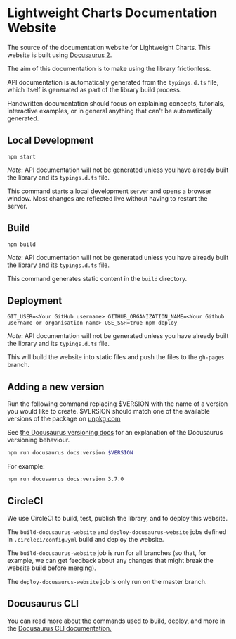 # Lightweight Charts Documentation Website

The source of the documentation website for Lightweight Charts. This website is built using [Docusaurus 2](https://v2.docusaurus.io/).

The aim of this documentation is to make using the library frictionless.

API documentation is automatically generated from the `typings.d.ts` file, which itself is generated as part of the library build process.

Handwritten documentation should focus on explaining concepts, tutorials, interactive examples, or in general anything that can't be automatically generated.

## Local Development

```console
npm start
```

_Note_: API documentation will not be generated unless you have already built the library and its `typings.d.ts` file.

This command starts a local development server and opens a browser window. Most changes are reflected live without having to restart the server.

## Build

```console
npm build
```

_Note_: API documentation will not be generated unless you have already built the library and its `typings.d.ts` file.

This command generates static content in the `build` directory.

## Deployment

```console
GIT_USER=<Your GitHub username> GITHUB_ORGANIZATION_NAME=<Your Github username or organisation name> USE_SSH=true npm deploy
```

_Note_: API documentation will not be generated unless you have already built the library and its `typings.d.ts` file.

This will build the website into static files and push the files to the `gh-pages` branch.

## Adding a new version

Run the following command replacing $VERSION with the name of a version you would like to create. $VERSION should match one of the available versions of the package on [unpkg.com](unpkg.com)

See [the Docusaurus versioning docs](https://docusaurus.io/docs/versioning#tagging-a-new-version) for an explanation of the Docusaurus versioning behaviour.

```bash
npm run docusaurus docs:version $VERSION
```

For example:

```bash
npm run docusaurus docs:version 3.7.0
```

## CircleCI

We use CircleCI to build, test, publish the library, and to deploy this website.

The `build-docusaurus-website` and `deploy-docusaurus-website` jobs defined in `.circleci/config.yml` build and deploy the website.

The `build-docusaurus-website` job is run for all branches (so that, for example, we can get feedback about any changes that might break the website build before merging).

The `deploy-docusaurus-website` job is only run on the master branch.

## Docusaurus CLI

You can read more about the commands used to build, deploy, and more in the [Docusaurus CLI documentation.](https://docusaurus.io/docs/cli)
